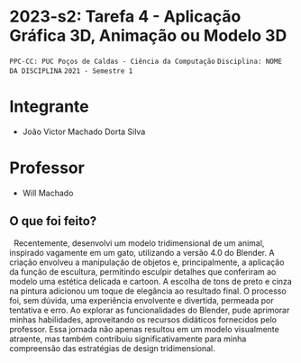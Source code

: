 # 2023-s2: Tarefa 4 - Aplicação Gráfica 3D, Animação ou Modelo 3D

`PPC-CC: PUC Poços de Caldas - Ciência da Computação`
`Disciplina: NOME DA DISCIPLINA`
`2021 - Semestre 1`

# Integrante

- João Victor Machado Dorta Silva
  
# Professor

- Will Machado

## O que foi feito?

  Recentemente, desenvolvi um modelo tridimensional de um animal, inspirado vagamente em um gato, utilizando a versão 4.0 do Blender. A criação envolveu a manipulação de objetos e, principalmente, a aplicação da função de escultura, permitindo esculpir detalhes que conferiram ao modelo uma estética delicada e cartoon. A escolha de tons de preto e cinza na pintura adicionou um toque de elegância ao resultado final. O processo foi, sem dúvida, uma experiência envolvente e divertida, permeada por tentativa e erro. Ao explorar as funcionalidades do Blender, pude aprimorar minhas habilidades, aproveitando os recursos didáticos fornecidos pelo professor. Essa jornada não apenas resultou em um modelo visualmente atraente, mas também contribuiu significativamente para minha compreensão das estratégias de design tridimensional.
